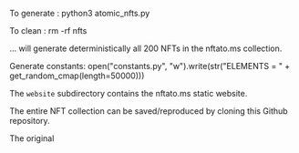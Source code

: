 To generate : python3 atomic_nfts.py

To clean : rm -rf nfts

... will generate deterministically all 200 NFTs in the nftato.ms collection.

Generate constants: open("constants.py", "w").write(str("ELEMENTS = " + get_random_cmap(length=50000)))

The `website` subdirectory contains the nftato.ms static website.

The entire NFT collection can be saved/reproduced by cloning this Github
repository.

The original 
